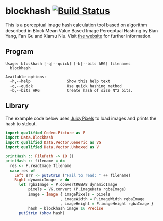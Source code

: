 blockhash [![Build Status](https://travis-ci.org/kseo/blockhash.svg?branch=master)](https://travis-ci.org/kseo/blockhash)
=========

This is a perceptual image hash calculation tool based on algorithm described in
Block Mean Value Based Image Perceptual Hashing by Bian Yang, Fan Gu and Xiamu Niu.
Visit [the website][blockhash] for further information.

[blockhash]: http://blockhash.io/

## Program

```
Usage: blockhash [-q|--quick] [-b|--bits ARG] filenames
  blockhash

Available options:
  -h,--help                Show this help text
  -q,--quick               Use quick hashing method
  -b,--bits ARG            Create hash of size N^2 bits.
```

## Library

The example code below uses [JuicyPixels][JuicyPixels] to load images and prints
the hash to stdout.

```haskell
import qualified Codec.Picture as P
import Data.Blockhash
import qualified Data.Vector.Generic as VG
import qualified Data.Vector.Unboxed as V

printHash :: FilePath -> IO ()
printHash :: filename = do
  res <- P.readImage filename
  case res of
    Left err -> putStrLn ("Fail to read: " ++ filename)
    Right dynamicImage -> do
      let rgbaImage = P.convertRGBA8 dynamicImage
          pixels = VG.convert (P.imageData rgbaImage)
          image = Image { imagePixels = pixels
                        , imageWidth = P.imageWidth rgbaImage
                        , imageHeight = P.imageHeight rgbaImage }
          hash = blockhash image 16 Precise
      putStrLn (show hash)
```

[JuicyPixels]: https://hackage.haskell.org/package/JuicyPixels-3.2.7.2
